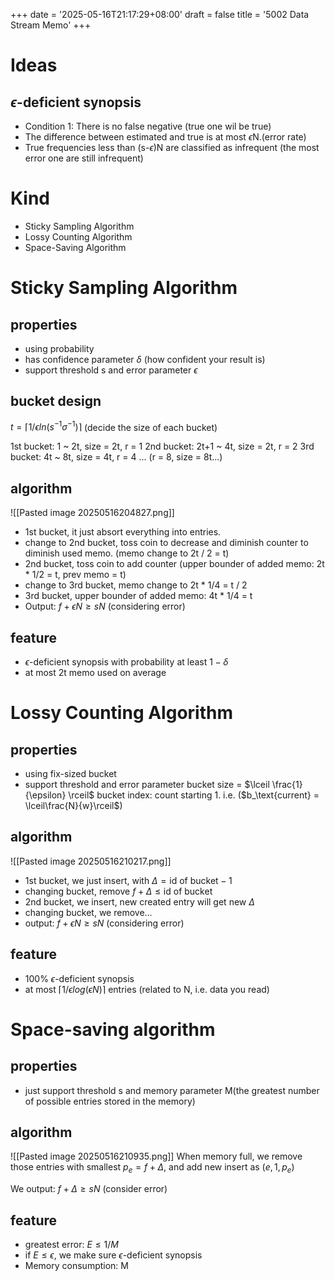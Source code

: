 +++
date = '2025-05-16T21:17:29+08:00'
draft = false 
title = '5002 Data Stream Memo'
+++
# Ideas
## $\epsilon$-deficient synopsis
- Condition 1: There is no false negative (true one wil be true)
- The difference between estimated and true is at most $\epsilon$N.(error rate)
- True frequencies less than (s-$\epsilon$)N are classified as infrequent (the most error one are still infrequent)

# Kind
- Sticky Sampling Algorithm
- Lossy Counting Algorithm
- Space-Saving Algorithm
# Sticky Sampling Algorithm
## properties
- using probability
- has confidence parameter $\delta$ (how confident your result is)
- support threshold s and error parameter $\epsilon$
## bucket design
$t = \lceil 1/ \epsilon ln(s^{-1}\sigma^{-1})\rceil$ (decide the size of each bucket)

1st bucket: 1 ~ 2t, size = 2t, r = 1
2nd bucket: 2t+1 ~ 4t, size = 2t, r = 2
3rd bucket: 4t ~ 8t, size = 4t, r = 4 ... (r = 8, size = 8t...)
## algorithm
![[Pasted image 20250516204827.png]]
- 1st bucket, it just absort everything into entries.
- change to 2nd bucket, toss coin to decrease and diminish counter to diminish used memo. (memo change to 2t / 2 = t)
- 2nd bucket, toss coin to add counter (upper bounder of added memo: 2t * 1/2 = t, prev memo = t)
- change to 3rd bucket, memo change to 2t * 1/4 = t / 2
- 3rd bucket, upper bounder of added memo: 4t * 1/4 = t
- Output: $f + \epsilon N \geq sN$ (considering error)  
## feature
- $\epsilon$-deficient synopsis with probability at least $1-\delta$
- at most 2t memo used on average

# Lossy Counting Algorithm
## properties
- using fix-sized bucket
- support threshold and error parameter
bucket size = $\lceil \frac{1}{\epsilon} \rceil$
bucket index: count starting 1. i.e. ($b_\text{current} = \lceil\frac{N}{w}\rceil$)
## algorithm
![[Pasted image 20250516210217.png]]
- 1st bucket, we just insert, with $\Delta = \text{id of bucket} - 1$ 
- changing bucket, remove $f + \Delta \leq \text{id of bucket}$
- 2nd bucket, we insert, new created entry will get new $\Delta$
- changing bucket, we remove...
- output: $f + \epsilon N \geq sN$ (considering error)
## feature
- 100% $\epsilon$-deficient synopsis
- at most $\lceil 1/\epsilon log(\epsilon N) \rceil$ entries (related to N, i.e. data you read)


# Space-saving algorithm
## properties
- just support threshold s and memory parameter M(the greatest number of possible entries stored in the memory)

## algorithm
![[Pasted image 20250516210935.png]]
When memory full, we remove those entries with smallest $p_e = f + \Delta$, and add new insert as $(e, 1, p_e)$

We output: $f + \Delta \geq sN$ (consider error)

## feature
- greatest error: $E \leq 1/M$
- if $E \leq \epsilon$, we make sure $\epsilon$-deficient synopsis
- Memory consumption: M


